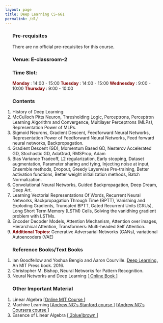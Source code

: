 ```yaml
---
layout: page
title: Deep Learning CS-661
permalink: /dl/
---
```

<ol>
 <h3> Pre-requisites </h3> 
There are no official pre-requisites for this course.
  <h3> Venue: E-classroom-2 </h3> 
<h3>    Time Slot: &#10;&#13; </h3>
    <b> <span  style="color: Maroon;"> Monday</span> </b>: 14:00 - 15:00 &#10;&#13;
    <b> <span  style="color: Maroon;"> Tuesday</span> </b>: 14:00 - 15:00 &#10;&#13;
    <b> <span  style="color: Maroon;"> Wednesday</span> </b>: 9:00 - 10:00 &#10;&#13;
    <b> <span  style="color: Maroon;"> Thursday</span> </b>: 9:00 - 10:00 &#10;&#13;
</ol>
<ol>
 <h3> Contents </h3>
  <li>
    History of Deep Learning
  </li>
  <li>
McCulloch Pitts Neuron, Thresholding Logic, Perceptrons, Perceptron Learning Algorithm and Convergence, Multilayer Perceptrons (MLPs), Representation Power of MLPs.
  </li>
  <li>
    Sigmoid Neurons, Gradient Descent, Feedforward Neural Networks, Representation Power of Feedforward Neural Networks, Feed forward neural networks, Backpropagation.
  </li>
  <li>
    Gradient Descent (GD), Momentum Based GD, Nesterov Accelerated GD, Stochastic GD, AdaGrad, RMSProp, Adam
  </li>
  <li>
    Bias Variance Tradeoff, L2 regularization, Early stopping, Dataset augmentation, Parameter sharing and tying, Injecting noise at input, Ensemble methods, Dropout, Greedy Layerwise Pre-training, Better activation functions, Better weight initialization methods, Batch Normalization.  
</li>
  <li>
    Convolutional Neural Networks, Guided Backpropagation, Deep Dream, Deep Art.
  </li>
  <li>
    Learning Vectorial Representations Of Words, Recurrent Neural Networks, Backpropagation Through Time (BPTT), Vanishing and Exploding Gradients, Truncated BPTT, Gated Recurrent Units (GRUs), Long Short Term Memory (LSTM) Cells, Solving the vanidhing gradient problem with LSTMs.
  </li>
  <li>
    Encoder Decoder Models, Attention Mechanism, Attention over images, Hierarchical Attention, Transformers: Multi-headed Self Attention.
  </li>
 <li>
   <b> <span  style="color: Maroon;"> Additional Topics:</span> </b> Generative Adversarial Networks (GANs), variational Autoencoders (VAE)
 </li>
</ol>
<ol>
 <h3> Reference Books/Text Books</h3>
<li>
Ian Goodfellow and Yoshua Bengio and Aaron Courville. <a href="https://www.deeplearningbook.org/">Deep Learning.</a> An MIT Press book. 2016.
</li>
<li>
 Christopher M. Bishop, Neural Networks for Pattern Recognition.
</li>
 <li>
  Neural Networks and Deep Learning [<a href="http://neuralnetworksanddeeplearning.com/"> Online Book </a>] 
 </li>
 </ol>
<ol>
 <h3>Other Important Material </h3>
 <li>
  Linear Algebra [<a href="https://ocw.mit.edu/courses/18-06-linear-algebra-spring-2010/">Online MIT Course </a>]
 </li>
 <li>
  Machine Learning [<a href="https://www.youtube.com/watch?v=UzxYlbK2c7E/">Andrew NG's Stanford course </a>] [<a href="https://youtu.be/vStJoetOxJg?si=B-5VEePxvVoHvLTj">Andrew NG's Coursera course </a>]
 </li>
 <li>
  Essence of Linear Algebra [<a href="https://www.youtube.com/watch?v=fNk_zzaMoSs&list=PLZHQObOWTQDPD3MizzM2xVFitgF8hE_ab"> 3blue1brown </a>]
 </li>
</ol>
